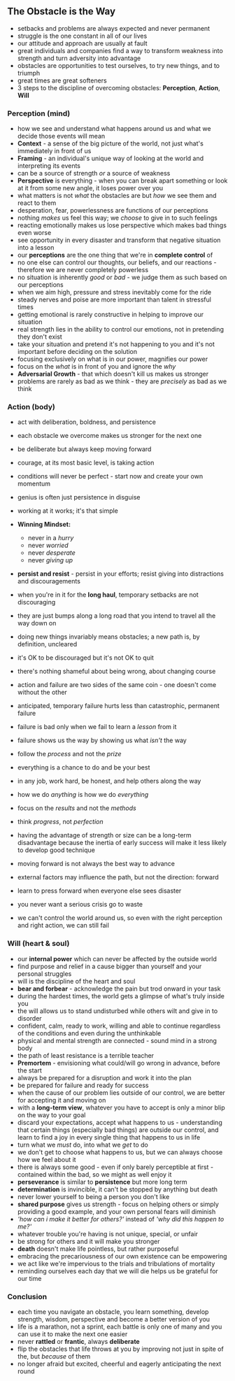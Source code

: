 ## The Obstacle is the Way


- setbacks and problems are always expected and never permanent
- struggle is the one constant in all of our lives
- our attitude and approach are usually at fault
- great individuals and companies find a way to transform weakness into strength and turn adversity into advantage
- obstacles are opportunities to test ourselves, to try new things, and to triumph
- great times are great softeners
- 3 steps to the discipline of overcoming obstacles: **Perception**, **Action**, **Will**


### Perception (mind)
- how we see and understand what happens around us and what we decide those events will mean
- **Context** - a sense of the big picture of the world, not just what's immediately in front of us
- **Framing** - an individual's unique way of looking at the world and interpreting its events
- can be a source of strength *or* a source of weakness
- **Perspective** is everything - when you can break apart something or look at it from some new angle, it loses power over you
- what matters is not *what* the obstacles are but *how* we see them and react to them
- desperation, fear, powerlessness are functions of our perceptions
- nothing *makes* us feel this way; we *choose* to give in to such feelings
- reacting emotionally makes us lose perspective which makes bad things even worse
- see opportunity in every disaster and transform that negative situation into a lesson
- our **perceptions** are the one thing that we're in **complete control** of
- no one else can control our thoughts, our beliefs, and our reactions - therefore we are never completely powerless
- no situation is inherently *good* or *bad* - we judge them as such based on our perceptions
- when we aim high, pressure and stress inevitably come for the ride
- steady nerves and poise are more important than talent in stressful times
- getting emotional is rarely constructive in helping to improve our situation
- real strength lies in the ability to control our emotions, not in pretending they don't exist
- take your situation and pretend it's not happening to you and it's not important before deciding on the solution
- focusing exclusively on what is in our power, magnifies our power
- focus on the *what* is in front of you and ignore the *why*
- **Adversarial Growth** - that which doesn't kill us makes us stronger
- problems are rarely as bad as we think - they are *precisely* as bad as we think


### Action (body)
- act with deliberation, boldness, and persistence
- each obstacle we overcome makes us stronger for the next one
- be deliberate but always keep moving forward
- courage, at its most basic level, is taking action
- conditions will never be perfect - start now and create your own momentum
- genius is often just persistence in disguise
- working at it works; it's that simple

- **Winning Mindset:**
  - never in a *hurry*
  - never *worried*
  - never *desperate*
  - never *giving up*

- **persist and resist** - persist in your efforts; resist giving into distractions and discouragements
- when you're in it for the **long haul**, temporary setbacks are not discouraging
- they are just bumps along  a long road that you intend to travel all the way down on
- doing new things invariably means obstacles; a new path is, by definition, uncleared
- it's OK to be discouraged but it's not OK to quit
- there's nothing shameful about being wrong, about changing course
- action and failure are two sides of the same coin - one doesn't come without the other
- anticipated, temporary failure hurts less than catastrophic, permanent failure
- failure is bad only when we fail to learn a *lesson* from it
- failure shows us the way by showing us what *isn't* the way
- follow the *process* and not the *prize*
- everything is a chance to do and be your best
- in any job, work hard, be honest, and help others along the way
- how we do *anything* is how we do *everything*
- focus on the *results* and not the *methods*
- think *progress*, not *perfection*
- having the advantage of strength or size can be a long-term disadvantage because the inertia of early success will make it less likely to develop good technique
- moving forward is not always the best way to advance
- external factors may influence the path, but not the direction: forward
- learn to press forward when everyone else sees disaster
- you never want a serious crisis go to waste
- we can't control the world around us, so even with the right perception and right action, we can still fail


### Will (heart & soul)
- our **internal power** which can never be affected by the outside world
- find purpose and relief in a cause bigger than yourself and your personal struggles
- will is the discipline of the heart and soul
- **bear and forbear** - acknowledge the pain but trod onward in your task
- during the hardest times, the world gets a glimpse of what's truly inside you
- the will allows us to stand undisturbed while others wilt and give in to disorder
- confident, calm, ready to work, willing and able to continue regardless of the conditions and even during the unthinkable
- physical and mental strength are connected - sound mind in a strong body
- the path of least resistance is a terrible teacher
- **Premortem** - envisioning what could/will go wrong in advance, before the start
- always be prepared for a disruption and work it into the plan
- be prepared for failure and ready for success
- when the cause of our problem lies outside of our control, we are better for accepting it and moving on
- with a **long-term view**, whatever you have to accept is only a minor blip on the way to your goal
- discard your expectations, accept what happens to us - understanding that certain things (especially bad things) are outside our control, and learn to find a joy in every single thing that happens to us in life
- turn what we *must* do, into what we *get* to do
- we don't get to choose what happens to us, but we can always choose how we feel about it
- there is always some good - even if only barely perceptible at first - contained within the bad, so we might as well enjoy it
- **perseverance** is similar to **persistence** but more long term
- **determination** is invincible, it can't be stopped by anything but death
- never lower yourself to being a person you don't like
- **shared purpose** gives us strength - focus on helping others or simply providing a good example, and your own personal fears will diminish
- *'how can i make it better for others?'* instead of *'why did this happen to me?'*
- whatever trouble you're having is not unique, special, or unfair
- be strong for others and it will make you stronger
- **death** doesn't make life pointless, but rather purposeful
- embracing the precariousness of our own existence can be empowering
- we act like we're impervious to the trials and tribulations of mortality
- reminding ourselves each day that we will die helps us be grateful for our time


### Conclusion
- each time you navigate an obstacle, you learn something, develop strength, wisdom, perspective and become a better version of you
- life is a marathon, not a sprint, each battle is only one of many and you can use it to make the next one easier
- never **rattled** or **frantic**, always **deliberate**
- flip the obstacles that life throws at you by improving not just in spite of the, but *because* of them
- no longer afraid but excited, cheerful and eagerly anticipating the next round